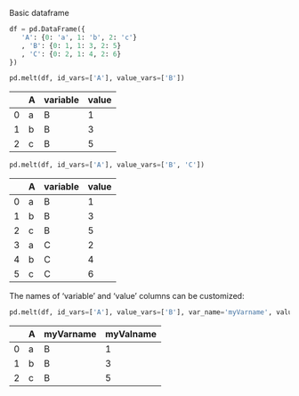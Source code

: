 Basic dataframe
```python
df = pd.DataFrame({
   'A': {0: 'a', 1: 'b', 2: 'c'}
   , 'B': {0: 1, 1: 3, 2: 5}
   , 'C': {0: 2, 1: 4, 2: 6}
})
```

```python
pd.melt(df, id_vars=['A'], value_vars=['B'])
```
|   	|  A 	| variable | value |
|---	|---	|---	| ---	|
| 0 |   a	|   B	|   1	| 
| 1   |   b	|   B	|   3	|
| 2  |   c	|   B	|  5 	|

```python
pd.melt(df, id_vars=['A'], value_vars=['B', 'C'])
```
|   	|  A 	| variable | value |
|---	|---	|---	|---	|
| 0 |   a	|   B	|   1	| 
| 1   |   b	|   B	|   3	|
| 2  |   c	|   B	|  5 	|
| 3  	|  a 	|   C	|   2	|
|  4 	|  b 	|   C	|   4	|
|  5 	|  c 	|   C	|   6	|

The names of ‘variable’ and ‘value’ columns can be customized:
```python
pd.melt(df, id_vars=['A'], value_vars=['B'], var_name='myVarname', value_name='myValname')
```
|   	|  A 	| myVarname | myValname |
|---	|---	|---	| ---	|
| 0 |   a	|   B	|   1	| 
| 1   |   b	|   B	|   3	|
| 2  |   c	|   B	|  5 	|
